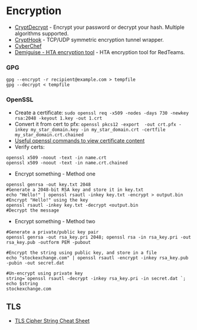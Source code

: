 # Encryption

- [CryptDecrypt](https://github.com/Va5c0/CryptDecrypt) - Encrypt your password or decrypt your hash. Multiple algorithms supported.
- [CryptHook](https://github.com/chokepoint/CryptHook) - TCP/UDP symmetric encryption tunnel wrapper.
- [CyberChef](https://gchq.github.io/CyberChef/)
- [Demiguise - HTA encryption tool](https://github.com/nccgroup/demiguise) - HTA encryption tool for RedTeams.

### GPG
````
gpg --encrypt -r recipient@example.com > tempfile
gpg --decrypt < tempfile
````

### OpenSSL
- Create a certificate: `sudo openssl req -x509 -nodes -days 730 -newkey rsa:2048 -keyout 1.key -out 1.crt`
- Convert it from cert to pfx: `openssl pkcs12 -export  -out crt.pfx -inkey my_star_domain.key -in my_star_domain.crt -certfile my_star_domain.crt.chained`
- [Useful openssl commands to view certificate content](https://www.golinuxcloud.com/openssl-view-certificate/)
- Verify certs:
````
openssl x509 -noout -text -in name.crt
openssl x509 -noout -text -in name.crt.chained
````

- Encrypt something - Method one
````
openssl genrsa -out key.txt 2048                                    #Generate a 2048-bit RSA key and store it in key.txt
echo "Hello!" | openssl rsautl -inkey key.txt -encrypt > output.bin #Encrypt "Hello!" using the key
openssl rsautl -inkey key.txt -decrypt <output.bin                  #Decrypt the message
````
- Encrypt something - Method two
````
#Generate a private/public key pair
openssl genrsa -out rsa_key.pri 2048; openssl rsa -in rsa_key.pri -out rsa_key.pub -outform PEM -pubout

#Encrypt the string using public key, and store in a file 
echo "stockexchange.com" | openssl rsautl -encrypt -inkey rsa_key.pub -pubin -out secret.dat

#Un-encrypt using private key
string=`openssl rsautl -decrypt -inkey rsa_key.pri -in secret.dat `; echo $string
stockexchange.com
````

## TLS
- [TLS Cipher String Cheat Sheet](https://github.com/OWASP/CheatSheetSeries/blob/master/cheatsheets/TLS_Cipher_String_Cheat_Sheet.md)
